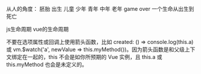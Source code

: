 从人的角度：
    胚胎
    出生
    儿童
    少年
    青年
    中年
    老年
    game over
一个生命从出生到死亡

js生命周期
vue的生命周期

不要在选项属性或回调上使用箭头函数，比如 created: () => console.log(this.a) 或 vm.$watch('a', newValue => this.myMethod())。因为箭头函数是和父级上下文绑定在一起的，this 不会是如你所预期的 Vue 实例，且 this.a 或 this.myMethod 也会是未定义的。